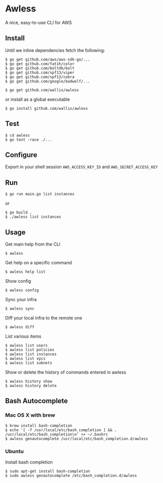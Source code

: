 # Awless

A nice, easy-to-use CLI for AWS

## Install

Until we inline dependencies fetch the following:

    $ go get github.com/aws/aws-sdk-go/...
    $ go get github.com/fatih/color
    $ go get github.com/boltdb/bolt
    $ go get github.com/spf13/viper
    $ go get github.com/spf13/cobra
    $ go get github.com/google/badwolf/...

    $ go get github.com/wallix/awless

or install as a global executable

    $ go install github.com/wallix/awless

## Test

    $ cd awless
    $ go test -race ./...

## Configure

Export in your shell session `AWS_ACCESS_KEY_ID` and `AWS_SECRET_ACCESS_KEY`

## Run

    $ go run main.go list instances

or

    $ go build .
    $ ./awless list instances

## Usage

Get main help from the CLI

    $ awless

Get help on a specific command

    $ awless help list

Show config

    $ awless config

Sync your infra

    $ awless sync

Diff your local infra to the remote one

    $ awless diff

List various items

    $ awless list users
    $ awless list policies
    $ awless list instances
    $ awless list vpcs
    $ awless list subnets

Show or delete the history of commands entered in awless

    $ awless history show
    $ awless history delete

## Bash Autocomplete

### Mac OS X with brew

    $ brew install bash-completion
    $ echo '[ -f /usr/local/etc/bash_completion ] && . /usr/local/etc/bash_completion\n' >> ~/.bashrc
    $ awless genautocomplete /usr/local/etc/bash_completion.d/awless

### Ubuntu

Install bash completion

    $ sudo apt-get install bash-completion
    $ sudo awless genautocomplete /etc/bash_completion.d/awless




